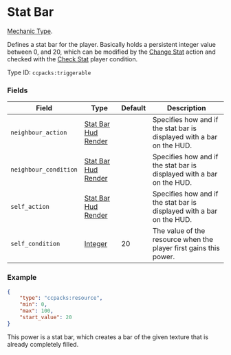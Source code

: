 # Stat Bar

[Mechanic Type](../mechanic_types.md).

Defines a stat bar for the player. Basically holds a persistent integer value between 0, and 20, which can be modified by the [Change Stat](../entity_actions/change_stat.md) action and checked with the [Check Stat](../entity_conditions/check_stat.md) player condition.

Type ID: `ccpacks:triggerable`

### Fields

Field  | Type | Default | Description
-------|------|---------|-------------
`neighbour_action` | [Stat Bar Hud Render](../data_types/stat_hud_render.md) | | Specifies how and if the stat bar is displayed with a bar on the HUD.
`neighbour_condition` | [Stat Bar Hud Render](../data_types/stat_hud_render.md) | | Specifies how and if the stat bar is displayed with a bar on the HUD.
`self_action` | [Stat Bar Hud Render](../data_types/stat_hud_render.md) | | Specifies how and if the stat bar is displayed with a bar on the HUD.
`self_condition` | [Integer](../data_types/integer.md) | 20 | The value of the resource when the player first gains this power.

### Example
```json
{
    "type": "ccpacks:resource",
	"min": 0,
	"max": 100,
    "start_value": 20
}
```
This power is a stat bar, which creates a bar of the given texture that is already completely filled.

